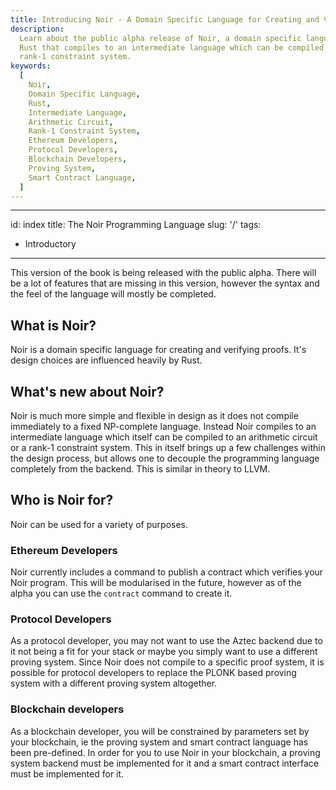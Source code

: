 ```yaml
---
title: Introducing Noir - A Domain Specific Language for Creating and Verifying Proofs
description:
  Learn about the public alpha release of Noir, a domain specific language heavily influenced by
  Rust that compiles to an intermediate language which can be compiled to an arithmetic circuit or a
  rank-1 constraint system.
keywords:
  [
    Noir,
    Domain Specific Language,
    Rust,
    Intermediate Language,
    Arithmetic Circuit,
    Rank-1 Constraint System,
    Ethereum Developers,
    Protocol Developers,
    Blockchain Developers,
    Proving System,
    Smart Contract Language,
  ]
---
```


---

id: index title: The Noir Programming Language slug: '/' tags:

- Introductory

---

This version of the book is being released with the public alpha. There will be a lot of features
that are missing in this version, however the syntax and the feel of the language will mostly be
completed.

## What is Noir?

Noir is a domain specific language for creating and verifying proofs. It's design choices are
influenced heavily by Rust.

## What's new about Noir?

Noir is much more simple and flexible in design as it does not compile immediately to a fixed
NP-complete language. Instead Noir compiles to an intermediate language which itself can be compiled
to an arithmetic circuit or a rank-1 constraint system. This in itself brings up a few challenges
within the design process, but allows one to decouple the programming language completely from the
backend. This is similar in theory to LLVM.

## Who is Noir for?

Noir can be used for a variety of purposes.

### Ethereum Developers

Noir currently includes a command to publish a contract which verifies your Noir program. This will
be modularised in the future, however as of the alpha you can use the `contract` command to create
it.

### Protocol Developers

As a protocol developer, you may not want to use the Aztec backend due to it not being a fit for
your stack or maybe you simply want to use a different proving system. Since Noir does not compile
to a specific proof system, it is possible for protocol developers to replace the PLONK based
proving system with a different proving system altogether.

### Blockchain developers

As a blockchain developer, you will be constrained by parameters set by your blockchain, ie the
proving system and smart contract language has been pre-defined. In order for you to use Noir in
your blockchain, a proving system backend must be implemented for it and a smart contract interface
must be implemented for it.
